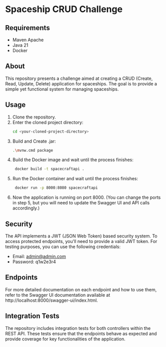 # Spaceship CRUD Challenge

## Requirements

- Maven Apache
- Java 21
- Docker

## About

This repository presents a challenge aimed at creating a CRUD (Create, Read, Update, Delete) application for spaceships. The goal is to provide a simple yet functional system for managing spaceships.

## Usage

1. Clone the repository.
2. Enter the cloned project directory:
   ```bash
   cd <your-cloned-project-directory>
3. Build and Create .jar:
   ```bash
   .\mvnw.cmd package
4. Build the Docker image and wait until the process finishes:
   ```bash
    docker build -t spacecraftapi .
5. Run the Docker container and wait until the process finishes:
   ```bash
    docker run -p 8000:8080 spacecraftapi
6. Now the application is running on port 8000. (You can change the ports in step 5, but you will need to update the Swagger UI and API calls accordingly.)
   
## Security

The API implements a JWT (JSON Web Token) based security system. To access protected endpoints, you'll need to provide a valid JWT token. For testing purposes, you can use the following credentials:

- Email: admin@admin.com
- Password: q1w2e3r4

## Endpoints

For more detailed documentation on each endpoint and how to use them, refer to the Swagger UI documentation available at http://localhost:8000/swagger-ui/index.html.

## Integration Tests

The repository includes integration tests for both controllers within the REST API. These tests ensure that the endpoints behave as expected and provide coverage for key functionalities of the application.
